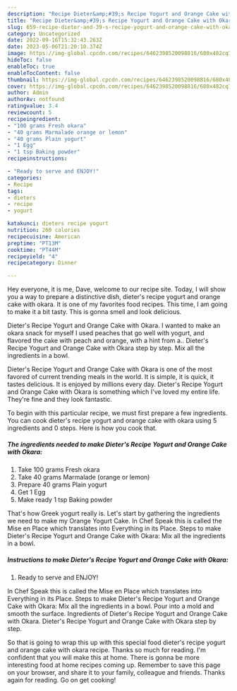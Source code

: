 ```yaml
---
description: "Recipe Dieter&amp;#39;s Recipe Yogurt and Orange Cake with Okara the Very Delicious"
title: "Recipe Dieter&amp;#39;s Recipe Yogurt and Orange Cake with Okara the Very Delicious"
slug: 659-recipe-dieter-and-39-s-recipe-yogurt-and-orange-cake-with-okara-the-very-delicious
category: Uncategorized
date: 2022-09-16T15:32:43.263Z
date: 2023-05-06T21:20:10.374Z
image: https://img-global.cpcdn.com/recipes/6462398520098816/680x482cq70/dieters-recipe-yogurt-and-orange-cake-with-okara-recipe-main-photo.jpg
hideToc: false
enableToc: true
enableTocContent: false
thumbnail: https://img-global.cpcdn.com/recipes/6462398520098816/680x482cq70/dieters-recipe-yogurt-and-orange-cake-with-okara-recipe-main-photo.jpg
cover: https://img-global.cpcdn.com/recipes/6462398520098816/680x482cq70/dieters-recipe-yogurt-and-orange-cake-with-okara-recipe-main-photo.jpg
author: Admin
authorAv: notfound
ratingvalue: 3.4
reviewcount: 5
recipeingredient:
- "100 grams Fresh okara"
- "40 grams Marmalade orange or lemon"
- "40 grams Plain yogurt"
- "1 Egg"
- "1 tsp Baking powder"
recipeinstructions:

- "Ready to serve and ENJOY!"
categories:
- Recipe
tags:
- dieters
- recipe
- yogurt

katakunci: dieters recipe yogurt 
nutrition: 260 calories
recipecuisine: American
preptime: "PT13M"
cooktime: "PT44M"
recipeyield: "4"
recipecategory: Dinner

---
```



Hey everyone, it is me, Dave, welcome to our recipe site. Today, I will show you a way to prepare a distinctive dish, dieter&#39;s recipe yogurt and orange cake with okara. It is one of my favorites food recipes. This time, I am going to make it a bit tasty. This is gonna smell and look delicious.

Dieter&#39;s Recipe Yogurt and Orange Cake with Okara. I wanted to make an okara snack for myself I used peaches that go well with yogurt, and flavored the cake with peach and orange, with a hint from a.. Dieter&#39;s Recipe Yogurt and Orange Cake with Okara step by step. Mix all the ingredients in a bowl.

Dieter&#39;s Recipe Yogurt and Orange Cake with Okara is one of the most favored of current trending meals in the world. It is simple, it is quick, it tastes delicious. It is enjoyed by millions every day. Dieter&#39;s Recipe Yogurt and Orange Cake with Okara is something which I've loved my entire life. They're fine and they look fantastic.


To begin with this particular recipe, we must first prepare a few ingredients. You can cook dieter&#39;s recipe yogurt and orange cake with okara using 5 ingredients and 0 steps. Here is how you cook that.

<!--inarticleads1-->

##### The ingredients needed to make Dieter&#39;s Recipe Yogurt and Orange Cake with Okara:

1. Take 100 grams Fresh okara
1. Take 40 grams Marmalade (orange or lemon)
1. Prepare 40 grams Plain yogurt
1. Get 1 Egg
1. Make ready 1 tsp Baking powder


That&#39;s how Greek yogurt really is. Let&#39;s start by gathering the ingredients we need to make my Orange Yogurt Cake. In Chef Speak this is called the Mise en Place which translates into Everything in its Place. Steps to make Dieter&#39;s Recipe Yogurt and Orange Cake with Okara: Mix all the ingredients in a bowl. 

<!--inarticleads2-->

##### Instructions to make Dieter&#39;s Recipe Yogurt and Orange Cake with Okara:


1. Ready to serve and ENJOY!

In Chef Speak this is called the Mise en Place which translates into Everything in its Place. Steps to make Dieter&#39;s Recipe Yogurt and Orange Cake with Okara: Mix all the ingredients in a bowl. Pour into a mold and smooth the surface. Ingredients of Dieter&#39;s Recipe Yogurt and Orange Cake with Okara. Dieter&#39;s Recipe Yogurt and Orange Cake with Okara step by step. 

So that is going to wrap this up with this special food dieter&#39;s recipe yogurt and orange cake with okara recipe. Thanks so much for reading. I'm confident that you will make this at home. There is gonna be more interesting food at home recipes coming up. Remember to save this page on your browser, and share it to your family, colleague and friends. Thanks again for reading. Go on get cooking!
